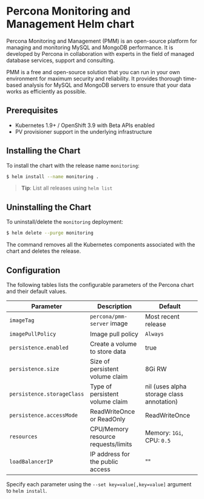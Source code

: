 # Percona Monitoring and Management Helm chart

Percona Monitoring and Management (PMM) is an open-source platform for managing and monitoring MySQL and MongoDB performance. It is developed by Percona in collaboration with experts in the field of managed database services, support and consulting.

PMM is a free and open-source solution that you can run in your own environment for maximum security and reliability. It provides thorough time-based analysis for MySQL and MongoDB servers to ensure that your data works as efficiently as possible.

## Prerequisites

- Kubernetes 1.9+ / OpenShift 3.9 with Beta APIs enabled
- PV provisioner support in the underlying infrastructure

## Installing the Chart

To install the chart with the release name `monitoring`:

```bash
$ helm install --name monitoring .
```

> **Tip**: List all releases using `helm list`

## Uninstalling the Chart

To uninstall/delete the `monitoring` deployment:

```bash
$ helm delete --purge monitoring
```

The command removes all the Kubernetes components associated with the chart and deletes the release.

## Configuration

The following tables lists the configurable parameters of the Percona chart and their default values.

| Parameter                  | Description                         | Default                                                    |
| -----------------------    | ----------------------------------- | ---------------------------------------------------------- |
| `imageTag`                 | `percona/pmm-server` image          | Most recent release                                        |
| `imagePullPolicy`          | Image pull policy                   | `Always`                                                   |
| `persistence.enabled`      | Create a volume to store data       | true                                                       |
| `persistence.size`         | Size of persistent volume claim     | 8Gi RW                                                     |
| `persistence.storageClass` | Type of persistent volume claim     | nil  (uses alpha storage class annotation)                 |
| `persistence.accessMode`   | ReadWriteOnce or ReadOnly           | ReadWriteOnce                                              |
| `resources`                | CPU/Memory resource requests/limits | Memory: `1Gi`, CPU: `0.5`                                  |
| `loadBalancerIP`           | IP address for the public access    | ""                                                         |


Specify each parameter using the `--set key=value[,key=value]` argument to `helm install`. 

